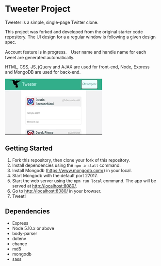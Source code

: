 # Tweeter Project

Tweeter is a simple, single-page Twitter clone.

This project was forked and developed from the original starter code repository. The UI design for a a regular window is following a given design spec.

Account feature is in progress.　User name and handle name for each tweet are generated automatically.

HTML, CSS, JS, jQuery and AJAX are used for front-end, 
Node, Express and MongoDB are used for back-end.

!["Tweeter"](https://github.com/azusaaz/Tweeter/blob/master/docs/tweeter.gif)

## Getting Started

1. Fork this repository, then clone your fork of this repository.
2. Install dependencies using the `npm install` command.
3. Install Mongodb (https://www.mongodb.com/) in your local.
4. Start Mongodb with the default port 27017.
5. Start the web server using the `npm run local` command. The app will be served at <http://localhost:8080/>.
6. Go to <http://localhost:8080/> in your browser.
7. Tweet!

## Dependencies

- Express
- Node 5.10.x or above
- body-parser
- dotenv
- chance
- md5
- mongodb
- sass

